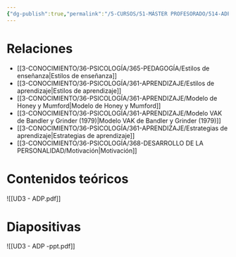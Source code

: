 ```yaml
---
{"dg-publish":true,"permalink":"/5-CURSOS/51-MÁSTER PROFESORADO/514-ADP/UD3 - Procesos psicopedagógicos de la enseñanza y el aprendizaje/"}
---
```


# Relaciones
- [[3-CONOCIMIENTO/36-PSICOLOGÍA/365-PEDAGOGÍA/Estilos de enseñanza\|Estilos de enseñanza]]
- [[3-CONOCIMIENTO/36-PSICOLOGÍA/361-APRENDIZAJE/Estilos de aprendizaje\|Estilos de aprendizaje]]
- [[3-CONOCIMIENTO/36-PSICOLOGÍA/361-APRENDIZAJE/Modelo de Honey y Mumford\|Modelo de Honey y Mumford]]
- [[3-CONOCIMIENTO/36-PSICOLOGÍA/361-APRENDIZAJE/Modelo VAK de Bandler y Grinder (1979)\|Modelo VAK de Bandler y Grinder (1979)]]
- [[3-CONOCIMIENTO/36-PSICOLOGÍA/361-APRENDIZAJE/Estrategias de aprendizaje\|Estrategias de aprendizaje]]
- [[3-CONOCIMIENTO/36-PSICOLOGÍA/368-DESARROLLO DE LA PERSONALIDAD/Motivación\|Motivación]]
# Contenidos teóricos
![[UD3 - ADP.pdf]]

# Diapositivas
![[UD3 - ADP -ppt.pdf]]